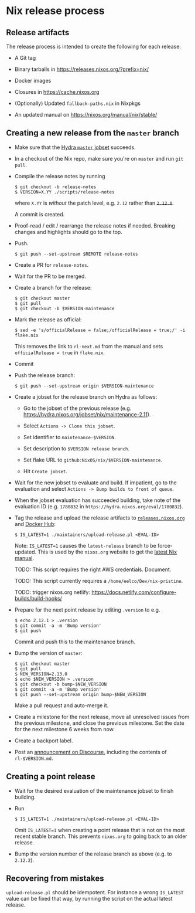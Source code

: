 # Nix release process

## Release artifacts

The release process is intended to create the following for each
release:

* A Git tag

* Binary tarballs in https://releases.nixos.org/?prefix=nix/

* Docker images

* Closures in https://cache.nixos.org

* (Optionally) Updated `fallback-paths.nix` in Nixpkgs

* An updated manual on https://nixos.org/manual/nix/stable/

## Creating a new release from the `master` branch

* Make sure that the [Hydra `master` jobset](https://hydra.nixos.org/jobset/nix/master) succeeds.

* In a checkout of the Nix repo, make sure you're on `master` and run
  `git pull`.

* Compile the release notes by running

  ```console
  $ git checkout -b release-notes
  $ VERSION=X.YY ./scripts/release-notes
  ```

  where `X.YY` is *without* the patch level, e.g. `2.12` rather than ~~`2.12.0`~~.

  A commit is created.

* Proof-read / edit / rearrange the release notes if needed. Breaking changes
  and highlights should go to the top.

* Push.

  ```console
  $ git push --set-upstream $REMOTE release-notes
  ```

* Create a PR for `release-notes`.

* Wait for the PR to be merged.

* Create a branch for the release:

  ```console
  $ git checkout master
  $ git pull
  $ git checkout -b $VERSION-maintenance
  ```

* Mark the release as official:

  ```console
  $ sed -e 's/officialRelease = false;/officialRelease = true;/' -i flake.nix
  ```

  This removes the link to `rl-next.md` from the manual and sets
  `officialRelease = true` in `flake.nix`.

* Commit

* Push the release branch:

  ```console
  $ git push --set-upstream origin $VERSION-maintenance
  ```

* Create a jobset for the release branch on Hydra as follows:

  * Go to the jobset of the previous release
  (e.g. https://hydra.nixos.org/jobset/nix/maintenance-2.11).

  * Select `Actions -> Clone this jobset`.

  * Set identifier to `maintenance-$VERSION`.

  * Set description to `$VERSION release branch`.

  * Set flake URL to `github:NixOS/nix/$VERSION-maintenance`.

  * Hit `Create jobset`.

* Wait for the new jobset to evaluate and build. If impatient, go to
  the evaluation and select `Actions -> Bump builds to front of
  queue`.

* When the jobset evaluation has succeeded building, take note of the
  evaluation ID (e.g. `1780832` in
  `https://hydra.nixos.org/eval/1780832`).

* Tag the release and upload the release artifacts to
  [`releases.nixos.org`](https://releases.nixos.org/) and [Docker Hub](https://hub.docker.com/):

  ```console
  $ IS_LATEST=1 ./maintainers/upload-release.pl <EVAL-ID>
  ```

  Note: `IS_LATEST=1` causes the `latest-release` branch to be
  force-updated. This is used by the `nixos.org` website to get the
  [latest Nix manual](https://nixos.org/manual/nixpkgs/unstable/).

  TODO: This script requires the right AWS credentials. Document.

  TODO: This script currently requires a
  `/home/eelco/Dev/nix-pristine`.

  TODO: trigger nixos.org netlify: https://docs.netlify.com/configure-builds/build-hooks/

* Prepare for the next point release by editing `.version` to
  e.g.

  ```console
  $ echo 2.12.1 > .version
  $ git commit -a -m 'Bump version'
  $ git push
  ```

  Commit and push this to the maintenance branch.

* Bump the version of `master`:

  ```console
  $ git checkout master
  $ git pull
  $ NEW_VERSION=2.13.0
  $ echo $NEW_VERSION > .version
  $ git checkout -b bump-$NEW_VERSION
  $ git commit -a -m 'Bump version'
  $ git push --set-upstream origin bump-$NEW_VERSION
  ```

  Make a pull request and auto-merge it.

* Create a milestone for the next release, move all unresolved issues
  from the previous milestone, and close the previous milestone. Set
  the date for the next milestone 6 weeks from now.

* Create a backport label.

* Post an [announcement on Discourse](https://discourse.nixos.org/c/announcements/8), including the contents of
  `rl-$VERSION.md`.

## Creating a point release

* Wait for the desired evaluation of the maintenance jobset to finish
  building.

* Run

  ```console
  $ IS_LATEST=1 ./maintainers/upload-release.pl <EVAL-ID>
  ```

  Omit `IS_LATEST=1` when creating a point release that is not on the
  most recent stable branch. This prevents `nixos.org` to going back
  to an older release.

* Bump the version number of the release branch as above (e.g. to
  `2.12.2`).
  
## Recovering from mistakes

`upload-release.pl` should be idempotent. For instance a wrong `IS_LATEST` value can be fixed that way, by running the script on the actual latest release.

